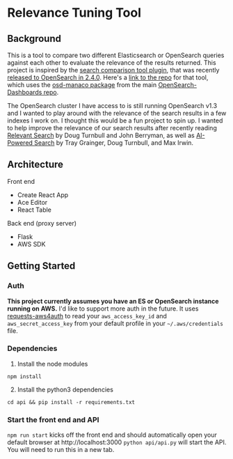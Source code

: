 # Relevance Tuning Tool

## Background

This is a tool to compare two different Elasticsearch or OpenSearch queries against each other to evaluate the relevance of the results returned. This project is inspired by the [search comparison tool plugin](https://opensearch.org/docs/2.4/search-plugins/search-relevance/index/), that was recently [released to OpenSearch in 2.4.0](https://opensearch.org/blog/opensearch-2-4-is-available-today/). Here's a [link to the repo](https://github.com/opensearch-project/dashboards-search-relevance) for that tool, which uses the [osd-manaco package](https://github.com/opensearch-project/OpenSearch-Dashboards/tree/main/packages/osd-monaco) from the main [OpenSearch-Dashboards repo](https://github.com/opensearch-project/OpenSearch-Dashboards).

The OpenSearch cluster I have access to is still running OpenSearch v1.3 and I wanted to play around with the relevance of the search results in a few indexes I work on. I thought this would be a fun project to spin up. I wanted to help improve the relevance of our search results after recently reading [Relevant Search](https://www.manning.com/books/relevant-search) by Doug Turnbull and John Berryman, as well as [AI-Powered Search](https://www.manning.com/books/ai-powered-search) by Tray Grainger, Doug Turnbull, and Max Irwin.

## Architecture

Front end
- Create React App
- Ace Editor
- React Table

Back end (proxy server)
- Flask
- AWS SDK
## Getting Started

### Auth
**This project currently assumes you have an **ES or **OpenSearch** instance running** on AWS.** I'd like to support more auth in the future. It uses [requests-aws4auth](https://pypi.org/project/requests-aws4auth/) to read your `aws_access_key_id` and `aws_secret_access_key` from your default profile in your `~/.aws/credentials` file.

### Dependencies
1. Install the node modules

`npm install`

2. Install the python3 dependencies

`cd api && pip install -r requirements.txt`

### Start the front end and API

`npm run start` kicks off the front end and should automatically open your default browser at http://localhost:3000
`python api/api.py` will start the API. You will need to run this in a new tab.

